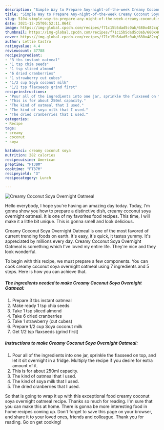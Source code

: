 ```yaml
---
description: "Simple Way to Prepare Any-night-of-the-week Creamy Coconut Soya Overnight Oatmeal"
title: "Simple Way to Prepare Any-night-of-the-week Creamy Coconut Soya Overnight Oatmeal"
slug: 5104-simple-way-to-prepare-any-night-of-the-week-creamy-coconut-soya-overnight-oatmeal
date: 2021-12-25T06:52:11.064Z
image: https://img-global.cpcdn.com/recipes/f71c15b5dad5c0ab/680x482cq70/creamy-coconut-soya-overnight-oatmeal-recipe-main-photo.jpg
thumbnail: https://img-global.cpcdn.com/recipes/f71c15b5dad5c0ab/680x482cq70/creamy-coconut-soya-overnight-oatmeal-recipe-main-photo.jpg
cover: https://img-global.cpcdn.com/recipes/f71c15b5dad5c0ab/680x482cq70/creamy-coconut-soya-overnight-oatmeal-recipe-main-photo.jpg
author: Lettie Castro
ratingvalue: 4.4
reviewcount: 37788
recipeingredient:
- "3 tbs instant oatmeal"
- "1 tsp chia seeds"
- "1 tsp sliced almond"
- "6 dried cranberries"
- "1 strawberry cut cubes"
- "1/2 cup Soya coconut milk"
- "1/2 tsp flaxseeds grind first"
recipeinstructions:
- "Pour all of the ingredients into one jar, sprinkle the flaxseed on top, and let it sit overnight in a fridge. Multiply the recipe if you desire for extra amount of it."
- "This is for about 250ml capacity."
- "The kind of oatmeal that I used."
- "The kind of soya milk that I used."
- "The dried cranberries that I used."
categories:
- Recipe
tags:
- creamy
- coconut
- soya

katakunci: creamy coconut soya 
nutrition: 282 calories
recipecuisine: American
preptime: "PT30M"
cooktime: "PT37M"
recipeyield: "3"
recipecategory: Lunch

---
```



![Creamy Coconut Soya Overnight Oatmeal](https://img-global.cpcdn.com/recipes/f71c15b5dad5c0ab/680x482cq70/creamy-coconut-soya-overnight-oatmeal-recipe-main-photo.jpg)

Hello everybody, I hope you're having an amazing day today. Today, I'm gonna show you how to prepare a distinctive dish, creamy coconut soya overnight oatmeal. It is one of my favorites food recipes. This time, I will make it a little bit unique. This is gonna smell and look delicious.

Creamy Coconut Soya Overnight Oatmeal is one of the most favored of current trending foods on earth. It's easy, it's quick, it tastes yummy. It's appreciated by millions every day. Creamy Coconut Soya Overnight Oatmeal is something which I've loved my entire life. They're nice and they look wonderful.




To begin with this recipe, we must prepare a few components. You can cook creamy coconut soya overnight oatmeal using 7 ingredients and 5 steps. Here is how you can achieve that.

<!--inarticleads1-->

##### The ingredients needed to make Creamy Coconut Soya Overnight Oatmeal:

1. Prepare 3 tbs instant oatmeal
1. Make ready 1 tsp chia seeds
1. Take 1 tsp sliced almond
1. Take 6 dried cranberries
1. Take 1 strawberry (cut cubes)
1. Prepare 1/2 cup Soya coconut milk
1. Get 1/2 tsp flaxseeds (grind first)




<!--inarticleads2-->

##### Instructions to make Creamy Coconut Soya Overnight Oatmeal:

1. Pour all of the ingredients into one jar, sprinkle the flaxseed on top, and let it sit overnight in a fridge. Multiply the recipe if you desire for extra amount of it.
1. This is for about 250ml capacity.
1. The kind of oatmeal that I used.
1. The kind of soya milk that I used.
1. The dried cranberries that I used.




So that is going to wrap it up with this exceptional food creamy coconut soya overnight oatmeal recipe. Thanks so much for reading. I'm sure that you can make this at home. There is gonna be more interesting food in home recipes coming up. Don't forget to save this page on your browser, and share it to your loved ones, friends and colleague. Thank you for reading. Go on get cooking!
